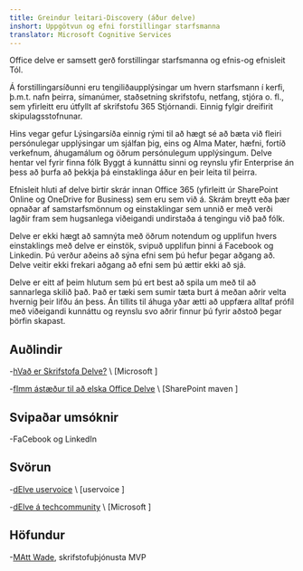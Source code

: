 ```yaml
---
title: Greindur leitari-Discovery (áður delve)
inshort: Uppgötvun og efni forstillingar starfsmanna
translator: Microsoft Cognitive Services
---
```


Office delve er samsett gerð forstillingar starfsmanna og efnis-og efnisleit
Tól.

Á forstillingarsíðunni eru tengiliðaupplýsingar um hvern starfsmann í
kerfi, þ.m.t. nafn þeirra, símanúmer, staðsetning skrifstofu, netfang,
stjóra o. fl., sem yfirleitt eru útfyllt af skrifstofu 365
Stjórnandi. Einnig fylgir dreifirit skipulagsstofnunar.

Hins vegar gefur Lýsingarsíða einnig rými til að hægt sé að bæta við fleiri
persónulegar upplýsingar um sjálfan þig, eins og Alma Mater, hæfni, fortíð
verkefnum, áhugamálum og öðrum persónulegum upplýsingum. Delve hentar vel fyrir
finna fólk Byggt á kunnáttu sinni og reynslu yfir Enterprise
án þess að þurfa að þekkja þá einstaklinga áður en þeir leita til þeirra.

Efnisleit hluti af delve birtir skrár innan Office 365
(yfirleitt úr SharePoint Online og OneDrive for Business) sem eru
sem við á. Skrám breytt eða þær opnaðar af samstarfsmönnum og
einstaklingar sem unnið er með verði lagðir fram sem hugsanlega viðeigandi undirstaða
á tengingu við það fólk.

Delve er ekki hægt að samnýta með öðrum notendum og upplifun hvers einstaklings
með delve er einstök, svipuð upplifun þinni á Facebook og
Linkedin. Þú verður aðeins að sýna efni sem þú hefur þegar aðgang að.
Delve veitir ekki frekari aðgang að efni sem þú ættir ekki að sjá.

Delve er eitt af þeim hlutum sem þú ert best að spila um með til að
sannarlega skilið það. Það er tæki sem sumir tæta burt á meðan aðrir velta
hvernig þeir lifðu án þess. Án tillits til áhuga yðar ætti að
uppfæra alltaf prófíl með viðeigandi kunnáttu og reynslu svo aðrir
finnur þú fyrir aðstoð þegar þörfin skapast.

Auðlindir
---------

-[hVað er Skrifstofa
    Delve?](https://support.office.com/en-us/article/What-is-Office-Delve-1315665a-c6af-4409-a28d-49f8916878ca)
    \ [Microsoft \]

-[fImm ástæður til að elska Office
    Delve](https://sharepointmaven.com/5-reasons-love-new-office-365-delve/)
    \ [SharePoint maven \]

Svipaðar umsóknir
--------------------

-FaCebook og LinkedIn

Svörun
---------

-[dElve uservoice](http:/2.com)
    \ [uservoice \]

-[dElve á techcommunity](http:/3.com)
    \ [Microsoft \]

Höfundur
---------

-[MAtt Wade](http:/4com), skrifstofuþjónusta MVP


